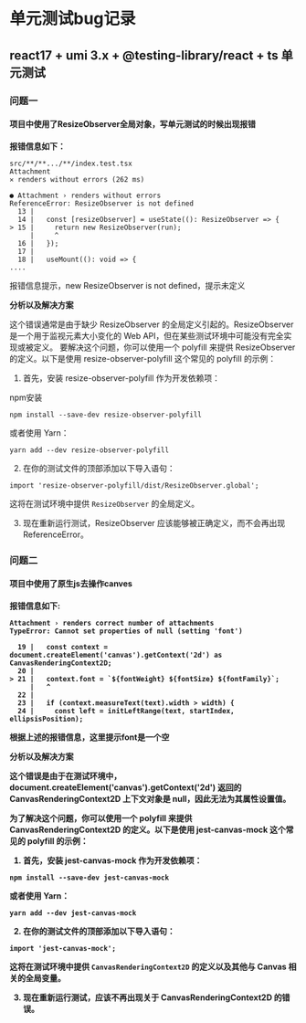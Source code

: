 # 单元测试bug记录

## react17 + umi 3.x + @testing-library/react  + ts 单元测试

### 问题一

#### 项目中使用了ResizeObserver全局对象，写单元测试的时候出现报错

<b>报错信息如下：</b>
```shell
src/**/**.../**/index.test.tsx
Attachment
✕ renders without errors (262 ms)

● Attachment › renders without errors
ReferenceError: ResizeObserver is not defined
  13 |
  14 |   const [resizeObserver] = useState((): ResizeObserver => {
> 15 |     return new ResizeObserver(run);
     |     ^
  16 |   });
  17 |
  18 |   useMount((): void => {
....
```

报错信息提示，new ResizeObserver is not defined，提示未定义

<b>分析以及解决方案</b>

这个错误通常是由于缺少 ResizeObserver 的全局定义引起的。ResizeObserver 是一个用于监视元素大小变化的 Web API，但在某些测试环境中可能没有完全实现或被定义。
要解决这个问题，你可以使用一个 polyfill 来提供 ResizeObserver 的定义。以下是使用 resize-observer-polyfill 这个常见的 polyfill 的示例：

1. 首先，安装 resize-observer-polyfill 作为开发依赖项：

npm安装

```shell
npm install --save-dev resize-observer-polyfill
```

或者使用 Yarn：

```shell
yarn add --dev resize-observer-polyfill
```

2. 在你的测试文件的顶部添加以下导入语句：

```tsx
import 'resize-observer-polyfill/dist/ResizeObserver.global';
```

这将在测试环境中提供 `ResizeObserver` 的全局定义。

3. 现在重新运行测试，ResizeObserver 应该能够被正确定义，而不会再出现 ReferenceError。


### 问题二

#### 项目中使用了原生js去操作canves 

<b>报错信息如下:<b/>

```shell
Attachment › renders correct number of attachments
TypeError: Cannot set properties of null (setting 'font')

  19 |   const context = document.createElement('canvas').getContext('2d') as CanvasRenderingContext2D;
  20 |
> 21 |   context.font = `${fontWeight} ${fontSize} ${fontFamily}`;
     |   ^
  22 |
  23 |   if (context.measureText(text).width > width) {
  24 |     const left = initLeftRange(text, startIndex, ellipsisPosition);
```

根据上述的报错信息，这里提示font是一个空

<b>分析以及解决方案</b>

这个错误是由于在测试环境中，document.createElement('canvas').getContext('2d') 返回的 CanvasRenderingContext2D 上下文对象是 null，因此无法为其属性设置值。

为了解决这个问题，你可以使用一个 polyfill 来提供 CanvasRenderingContext2D 的定义。以下是使用 jest-canvas-mock 这个常见的 polyfill 的示例：

1. 首先，安装 jest-canvas-mock 作为开发依赖项：

```shell
npm install --save-dev jest-canvas-mock
```

或者使用 Yarn：

```shell
yarn add --dev jest-canvas-mock
```

2. 在你的测试文件的顶部添加以下导入语句：

```tsx
import 'jest-canvas-mock';
```

这将在测试环境中提供 `CanvasRenderingContext2D` 的定义以及其他与 Canvas 相关的全局变量。

3. 现在重新运行测试，应该不再出现关于 CanvasRenderingContext2D 的错误。

